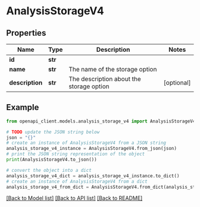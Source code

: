 # AnalysisStorageV4


## Properties

Name | Type | Description | Notes
------------ | ------------- | ------------- | -------------
**id** | **str** |  | 
**name** | **str** | The name of the storage option | 
**description** | **str** | The description about the storage option | [optional] 

## Example

```python
from openapi_client.models.analysis_storage_v4 import AnalysisStorageV4

# TODO update the JSON string below
json = "{}"
# create an instance of AnalysisStorageV4 from a JSON string
analysis_storage_v4_instance = AnalysisStorageV4.from_json(json)
# print the JSON string representation of the object
print(AnalysisStorageV4.to_json())

# convert the object into a dict
analysis_storage_v4_dict = analysis_storage_v4_instance.to_dict()
# create an instance of AnalysisStorageV4 from a dict
analysis_storage_v4_from_dict = AnalysisStorageV4.from_dict(analysis_storage_v4_dict)
```
[[Back to Model list]](../README.md#documentation-for-models) [[Back to API list]](../README.md#documentation-for-api-endpoints) [[Back to README]](../README.md)


